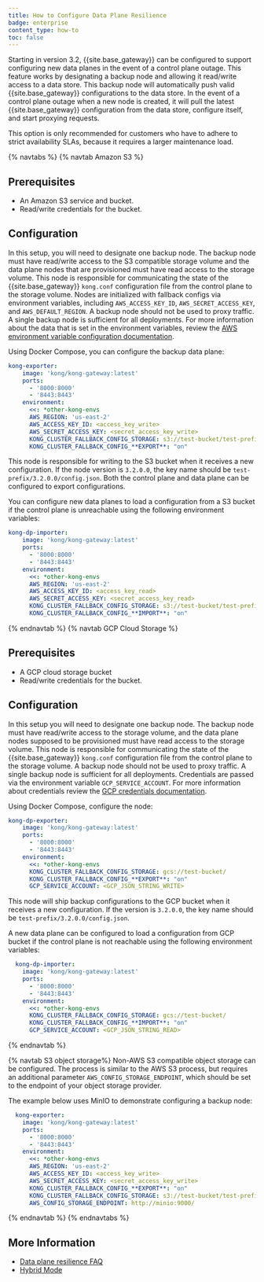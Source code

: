 ```yaml
---
title: How to Configure Data Plane Resilience
badge: enterprise
content_type: how-to
toc: false
---
```


Starting in version 3.2, {{site.base_gateway}} can be configured to support configuring new data planes in the event of a control plane outage. This feature works by designating a backup node and allowing it read/write access to a data store. This backup node will automatically push valid {{site.base_gateway}} configurations to the data store. In the event of a control plane outage when a new node is created, it will pull the latest {{site.base_gateway}} configuration from the data store, configure itself, and start proxying requests. 

This option is only recommended for customers who have to adhere to strict availability SLAs, because it requires a larger maintenance load. 

{% navtabs %}
{% navtab Amazon S3 %}
## Prerequisites
 
* An Amazon S3 service and bucket.
* Read/write credentials for the bucket.


## Configuration 

In this setup, you will need to designate one backup node. The backup node must have read/write access to the S3 compatible storage volume and the data plane nodes that are provisioned must have read access to the storage volume. This node is responsible for communicating the state of the {{site.base_gateway}} `kong.conf` configuration file from the control plane to the storage volume. Nodes are initialized with fallback configs via environment variables, including `AWS_ACCESS_KEY_ID`, `AWS_SECRET_ACCESS_KEY`, and `AWS_DEFAULT_REGION`. A backup node should not be used to proxy traffic. A single backup node is sufficient for all deployments. For more information about the data that is set in the environment variables, review the [AWS environment variable configuration documentation](https://docs.aws.amazon.com/cli/latest/userguide/cli-configure-envvars.html).

Using Docker Compose, you can configure the backup data plane:

```yaml
kong-exporter:
    image: 'kong/kong-gateway:latest'
    ports:
      - '8000:8000'
      - '8443:8443'
    environment:
      <<: *other-kong-envs
      AWS_REGION: 'us-east-2'
      AWS_ACCESS_KEY_ID: <access_key_write>
      AWS_SECRET_ACCESS_KEY: <secret_access_key_write>
      KONG_CLUSTER_FALLBACK_CONFIG_STORAGE: s3://test-bucket/test-prefix
      KONG_CLUSTER_FALLBACK_CONFIG_**EXPORT**: "on"

```

This node is responsible for writing to the S3 bucket when it receives a new configuration. If the node version is `3.2.0.0`, the key name should be `test-prefix/3.2.0.0/config.json`.
Both the control plane and data plane can be configured to export configurations.

You can configure new data planes to load a configuration from a S3 bucket if the control plane is unreachable using the following environment variables: 

```yaml
kong-dp-importer:
    image: 'kong/kong-gateway:latest'
    ports:
      - '8000:8000'
      - '8443:8443'
    environment:
      <<: *other-kong-envs
      AWS_REGION: 'us-east-2'
      AWS_ACCESS_KEY_ID: <access_key_read>
      AWS_SECRET_ACCESS_KEY: <secret_access_key_read>
      KONG_CLUSTER_FALLBACK_CONFIG_STORAGE: s3://test-bucket/test-prefix
      KONG_CLUSTER_FALLBACK_CONFIG_**IMPORT**: "on"

```



{% endnavtab %}
{% navtab GCP Cloud Storage %}
## Prerequisites

* A GCP cloud storage bucket
* Read/write credentials for the bucket.


## Configuration

In this setup you will need to designate one backup node. The backup node must have read/write access to the storage volume, and the data plane nodes supposed to be provisioned must have read access to the storage volume. This node is responsible for communicating the state of the {{site.base_gateway}} `kong.conf` configuration file from the control plane to the storage volume. A backup node should not be used to proxy traffic. A single backup node is sufficient for all deployments.
Credentials are passed via the environment variable `GCP_SERVICE_ACCOUNT`. For more information about credentials review the [GCP credentials documentation](https://developers.google.com/workspace/guides/create-credentials).

Using Docker Compose, configure the node:

```yaml
kong-dp-exporter:
    image: 'kong/kong-gateway:latest'
    ports:
      - '8000:8000'
      - '8443:8443'
    environment:
      <<: *other-kong-envs
      KONG_CLUSTER_FALLBACK_CONFIG_STORAGE: gcs://test-bucket/
      KONG_CLUSTER_FALLBACK_CONFIG_**EXPORT**: "on"
      GCP_SERVICE_ACCOUNT: <GCP_JSON_STRING_WRITE>
```

This node will ship backup configurations to the GCP bucket when it receives a new configuration. If the version is `3.2.0.0`, the key name should be `test-prefix/3.2.0.0/config.json`.

A new data plane can be configured to load a configuration from GCP bucket if the control plane is not reachable using the following environment variables: 

```yaml
  kong-dp-importer:
    image: 'kong/kong-gateway:latest'
    ports:
      - '8000:8000'
      - '8443:8443'
    environment:
      <<: *other-kong-envs
      KONG_CLUSTER_FALLBACK_CONFIG_STORAGE: gcs://test-bucket/
      KONG_CLUSTER_FALLBACK_CONFIG_**IMPORT**: "on"
      GCP_SERVICE_ACCOUNT: <GCP_JSON_STRING_READ>
```



{% endnavtab %}


{% navtab S3 object storage%}
Non-AWS S3 compatible object storage can be configured. The process is similar to the AWS S3 process, but requires an additional parameter `AWS_CONFIG_STORAGE_ENDPOINT`, which should be set to the endpoint of your object storage provider. 

The example below uses MinIO to demonstrate configuring a backup node: 

```yaml
  kong-exporter:
    image: 'kong/kong-gateway:latest'
    ports:
      - '8000:8000'
      - '8443:8443'
    environment:
      <<: *other-kong-envs
      AWS_REGION: 'us-east-2'
      AWS_ACCESS_KEY_ID: <access_key_write>
      AWS_SECRET_ACCESS_KEY: <secret_access_key_write>
      KONG_CLUSTER_FALLBACK_CONFIG_**EXPORT**: "on"
      KONG_CLUSTER_FALLBACK_CONFIG_STORAGE: s3://test-bucket/test-prefix
      AWS_CONFIG_STORAGE_ENDPOINT: http://minio:9000/
```

{% endnavtab %}
{% endnavtabs %}



## More Information

* [Data plane resilience FAQ](/gateway/latest/kong-enterprise/cp-outage-handling-faq/)
* [Hybrid Mode](/gateway/latest/production/deployment-topologies/hybrid-mode/)
